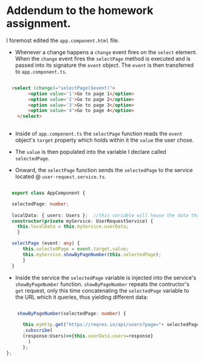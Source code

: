 # Addendum to the homework assignment.

I foremost edited the `app.component.html` file.

* Whenever a change happens a `change` event fires on the `select` element. When the `change` event fires the `selectPage` method is executed and is passed into its signature the `event` object. The `event` is then transferred to `app.component.ts`.

```html

  <select (change)="selectPage($event)">
        <option value='1'>Go to page 1</option>
        <option value='2'>Go to page 2</option>
        <option value='3'>Go to page 3</option>
        <option value='4'>Go to page 4</option>
    </select>
	
```
* Inside of `app.component.ts` the `selectPage` function reads the `event` object's `target` property which holds within it the `value` the user chose. 

* The `value` is then populated into the variable I declare called `selectedPage`.

* Onward, the `selectPage` function sends the `selectedPage` to the service located @ `user-request.service.ts`. 

```typescript

  export class AppComponent {

  selectedPage: number;
 
  localData: { users: Users };  //this variable will house the data that's received from user-request.service.ts
  constructor(private myService: UserRequestService) {
    this.localData = this.myService.userData;
    }

  selectPage (event: any) {
      this.selectedPage = event.target.value;
      this.myService.showByPageNumber(this.selectedPage);
      }
  }

```

* Inside the service the `selectedPage` variable is injected into the service's `showByPageNumber` function.
`showByPageNumber` repeats the contructor's `get` request, only this time concatenating the `selectedPage` variable to the URL which it queries, thus yielding different data:

```typescript
  
    showByPageNumber(selectedPage: number) {

      this.myHttp.get("https://reqres.in/api/users?page="+ selectedPage)
      .subscribe(
      (response:Users)=>{this.userData.users=response}
        )
      };
};

